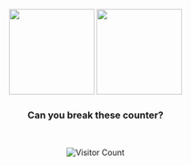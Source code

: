 <div align="center">

<br/>
<img height="150px" src="https://github-readme-stats.vercel.app/api/top-langs/?username=anuraghazra&layout=compact&theme=dracula&private=true">
<img height="150px" src="https://github-readme-stats.vercel.app/api?username=Shing-Ho&show_icons=true&theme=dracula&count_private=true&private=true">
<br/>

### Can you break these counter?

<br />

![Visitor Count](https://profile-counter.glitch.me/Shing-Ho/count.svg)

</div>
